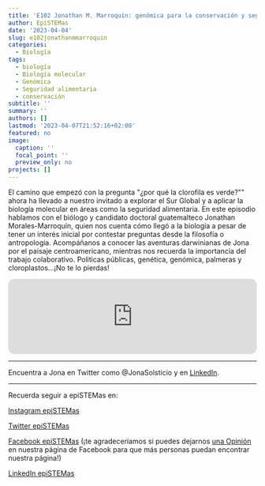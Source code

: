 ```yaml
---
title: 'E102 Jonathan M. Marroquín: genómica para la conservación y seguridad alimentaria'
author: EpiSTEMas
date: '2023-04-04'
slug: e102jonathanmmarroquin
categories:
  - Biología
tags:
  - biología
  - Biología molecular
  - Genómica
  - Seguridad alimentaria
  - conservación
subtitle: ''
summary: ''
authors: []
lastmod: '2023-04-07T21:52:16+02:00'
featured: no
image:
  caption: ''
  focal_point: ''
  preview_only: no
projects: []
---
```



El camino que empezó con la pregunta "¿por qué la clorofila es verde?"" ahora ha llevado a nuestro invitado a explorar el Sur Global y a aplicar la biología molecular en áreas como la seguridad alimentaria. En este episodio hablamos con el biólogo y candidato doctoral guatemalteco Jonathan Morales-Marroquín, quien nos cuenta cómo llegó a la biología a pesar de tener un interés inicial por contestar preguntas desde la filosofía o antropología. Acompáñanos a conocer las aventuras darwinianas de Jona por el paisaje centroamericano, mientras nos recuerda la importancia del trabajo colaborativo. Politicas públicas, genética, genómica, palmeras y cloroplastos...¡No te lo pierdas! 


<iframe style="border-radius:12px" src="https://open.spotify.com/embed/episode/4igK8Re3L64Da5bFiuNiuK?utm_source=generator&theme=0" width="100%" height="152" frameBorder="0" allowfullscreen="" allow="autoplay; clipboard-write; encrypted-media; fullscreen; picture-in-picture" loading="lazy"></iframe>

- - - - - 


Encuentra a Jona en Twitter como @JonaSolsticio y en [LinkedIn](www.linkedin.com/in/jonathanmoralesmarroquin). 


- - - - -

Recuerda seguir a epiSTEMas en:

[Instagram epiSTEMas](https://www.instagram.com/epistemas/)  

[Twitter epiSTEMas](https://twitter.com/epiSTEMas_Pod)

[Facebook epiSTEMas](https://www.facebook.com/epiSTEMasPod) (¡te agradeceríamos si puedes dejarnos [una Opinión](https://www.facebook.com/epiSTEMasPod/reviews/) en nuestra página de Facebook para que más personas puedan encontrar nuestra página!)

[LinkedIn epiSTEMas](https://www.linkedin.com/company/epistemas-podcast/)

